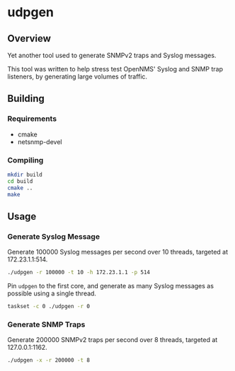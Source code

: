 # udpgen

## Overview

Yet another tool used to generate SNMPv2 traps and Syslog messages.

This tool was written to help stress test OpenNMS' Syslog and SNMP trap listeners, by generating large volumes of traffic.

## Building

### Requirements

* cmake
* netsnmp-devel

### Compiling

```sh
mkdir build
cd build
cmake ..
make
```

## Usage

### Generate Syslog Message

Generate 100000 Syslog messages per second over 10 threads, targeted at 172.23.1.1:514.

```sh
./udpgen -r 100000 -t 10 -h 172.23.1.1 -p 514
```

Pin `udpgen` to the first core, and generate as many Syslog messages as possible using a single thread.
```sh
taskset -c 0 ./udpgen -r 0
```

### Generate SNMP Traps

Generate 200000 SNMPv2 traps per second over 8 threads, targeted at 127.0.0.1:1162.

```sh
./udpgen -x -r 200000 -t 8
```
